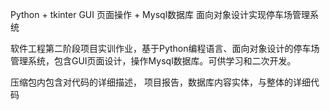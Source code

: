 Python + tkinter GUI 页面操作 + Mysql数据库 面向对象设计实现停车场管理系统

软件工程第二阶段项目实训作业，基于Python编程语言、面向对象设计的停车场管理系统，包含GUI页面设计，操作Mysql数据库。可供学习和二次开发。

压缩包内包含对代码的详细描述， 项目报告，数据库内容实体，与整体的详细代码
